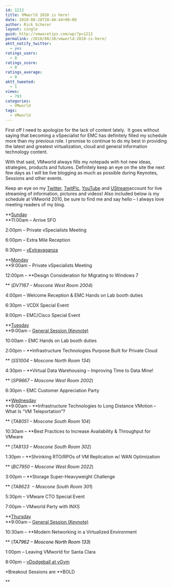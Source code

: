 ```yaml
---
id: 1212
title: VMworld 2010 is here!
date: 2010-08-28T20:40:44+00:00
author: Rick Scherer
layout: single
guid: http://vmwaretips.com/wp/?p=1212
permalink: /2010/08/28/vmworld-2010-is-here/
aktt_notify_twitter:
  - yes
ratings_users:
  - 0
ratings_score:
  - 0
ratings_average:
  - 0
aktt_tweeted:
  - 1
views:
  - 793
categories:
  - VMworld
tags:
  - VMworld
---
```

First off I need to apologize for the lack of content lately.  It goes without saying that becoming a vSpecialist for EMC has definitely filled my schedule more than my previous role. I promise to continue to do my best in providing the latest and greatest virtualization, cloud and general information technology content.

With that said, VMworld always fills my notepads with hot new ideas, strategies, products and futures. Definitely keep an eye on the site the next few days as I will be live blogging as much as possible during Keynotes, Sessions and other events.

Keep an eye on my <a href="http://www.twitter.com/rick_vmwaretips" target="_blank">Twitter</a>, <a href="http://twitpic.com/photos/rick_vmwaretips" target="_blank">TwitPic</a>, <a href="http://www.youtube.com/profile?user=vmwaretips" target="_blank">YouTube</a> and <a href="http://www.ustream.tv/channel/vmwaretips-com" target="_blank">UStream</a>account for live streaming of information, pictures and videos! Also included below is my schedule at VMworld 2010, be sure to find me and say hello &#8211; I always love meeting readers of my blog.

**<span style="text-decoration: underline;">Sunday<br /> </span>**11:00am &#8211; Arrive SFO
  
2:00pm &#8211; Private vSpecialists Meeting
  
6:00pm &#8211; Extra Mile Reception
  
6:30pm &#8211; <a href="http://www.vmunderground.com/?page_id=77" target="_blank">vExtravaganza</a>

**<span style="text-decoration: underline;">Monday<br /> </span>**9:00am &#8211; Private vSpecialists Meeting

12:00pm &#8211; **Design Consideration for Migrating to Windows 7
  
** (_DV7167 &#8211; Moscone West Room 2004_)

4:00pm &#8211; Welcome Reception & EMC Hands on Lab booth duties
  
6:30pm &#8211; VCDX Special Event
  
8:00pm &#8211; EMC/Cisco Special Event

**<span style="text-decoration: underline;">Tuesday<br /> </span>**9:00am &#8211; <a href="http://www.vmworld.com/community/conferences/2010/generalsessions/" target="_blank">General Session (Keynote)</a>
  
10:00am &#8211; EMC Hands on Lab booth duties

2:00pm &#8211; **Infrastructure Technologies Purpose Built for Private Cloud
  
** (_SS1004 &#8211; Moscone North Room 134_)

4:30pm &#8211; **Virtual Data Warehousing – Improving Time to Data Mine!
  
** (_SP9667 &#8211; Moscone West Room 2002_)

6:30pm &#8211; EMC Customer Appreciation Party

**<span style="text-decoration: underline;">Wednesday<br /> </span>**9:00am &#8211; **Infrastructure Technologies to Long Distance VMotion – What Is “VM Teleportation”?
  
** (_TA8051 &#8211; Moscone South Room 104_)

10:30am &#8211; **Best Practices to Increase Availability & Throughput for VMware
  
** (_TA8133 &#8211; Moscone South Room 302_)

1:30pm &#8211; **Shrinking RTO/RPOs of VM Replication w/ WAN Optimization
  
** (_BC7950 &#8211; Moscone West Room 2022_)

3:00pm &#8211; **Storage Super-Heavyweight Challenge
  
** (_TA8623  &#8211; Moscone South Room 301_)

5:30pm &#8211; VMware CTO Special Event
  
7:00pm &#8211; VMworld Party with INXS

**<span style="text-decoration: underline;">Thursday<br /> </span>**9:00am &#8211; <a href="http://www.vmworld.com/community/conferences/2010/generalsessions/" target="_blank">General Session (Keynote)</a>

10:30am &#8211; **Modern Networking in a Virtualized Environment
  
** (<span style="color: #000000;"><em>TA7962 &#8211; Moscone North Room 133</em>)</span>

1:00pm &#8211; Leaving VMworld for Santa Clara
  
8:00pm &#8211; <a href="http://virtualgeek.typepad.com/virtual_geek/2010/08/vmworld-v0dgeball-deathmatch-details.html" target="_blank">vDodgeball at vGym</a>

*Breakout Sessions are **BOLD
  
**